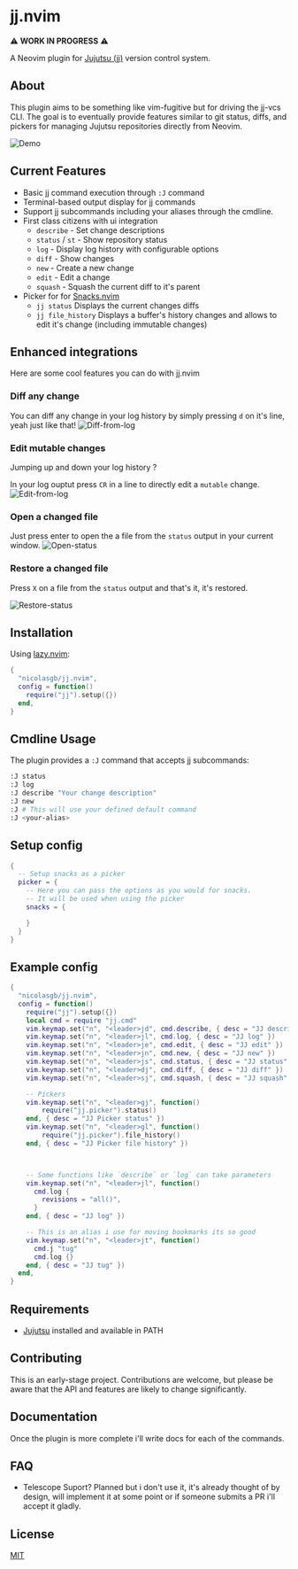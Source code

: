 # jj.nvim

⚠️ **WORK IN PROGRESS** ⚠️

A Neovim plugin for [Jujutsu (jj)](https://github.com/jj-vcs/jj) version control system.

## About

This plugin aims to be something like vim-fugitive but for driving the jj-vcs CLI. The goal is to eventually provide features similar to git status, diffs, and pickers for managing Jujutsu repositories directly from Neovim.

![Demo](https://github.com/NicolasGB/jj.nvim/raw/main/assets/demo.gif)

## Current Features

- Basic jj command execution through `:J` command
- Terminal-based output display for jj commands
- Support jj subcommands including your aliases through the cmdline.
- First class citizens with ui integration
  - `describe` - Set change descriptions
  - `status` / `st` - Show repository status
  - `log` - Display log history with configurable options
  - `diff` - Show changes
  - `new` - Create a new change
  - `edit` - Edit a change
  - `squash` - Squash the current diff to it's parent
- Picker for for [Snacks.nvim](https://github.com/folke/snacks.nvim)
  - `jj status` Displays the current changes diffs
  - `jj file_history` Displays a buffer's history changes and allows to edit it's change (including immutable changes)

## Enhanced integrations

Here are some cool features you can do with jj.nvim

### Diff any change

You can diff any change in your log history by simply pressing `d` on it's line, yeah just like that!
![Diff-from-log](https://github.com/NicolasGB/jj.nvim/raw/main/assets/diff-log.gif)

### Edit mutable changes

Jumping up and down your log history ?

In your log ouptut press `CR` in a line to directly edit a `mutable` change.
![Edit-from-log](https://github.com/NicolasGB/jj.nvim/raw/main/assets/edit-log.gif)

### Open a changed file

Just press enter to open the a file from the `status` output in your current window.
![Open-status](https://github.com/NicolasGB/jj.nvim/raw/main/assets/enter-status.gif)

### Restore a changed file

Press `X` on a file from the `status` output and that's it, it's restored.

![Restore-status](https://github.com/NicolasGB/jj.nvim/raw/main/assets/x-status.gif)

## Installation

Using [lazy.nvim](https://github.com/folke/lazy.nvim):

```lua
{
  "nicolasgb/jj.nvim",
  config = function()
    require("jj").setup({})
  end,
}
```

## Cmdline Usage

The plugin provides a `:J` command that accepts jj subcommands:

```sh
:J status
:J log
:J describe "Your change description"
:J new
:J # This will use your defined default command
:J <your-alias>
```

## Setup config

```lua
{
  -- Setup snacks as a picker
  picker = {
    -- Here you can pass the options as you would for snacks.
    -- It will be used when using the picker
    snacks = {

    }
  }
}

```

## Example config

```lua
{
  "nicolasgb/jj.nvim",
  config = function()
    require("jj").setup({})
    local cmd = require "jj.cmd"
    vim.keymap.set("n", "<leader>jd", cmd.describe, { desc = "JJ describe" })
    vim.keymap.set("n", "<leader>jl", cmd.log, { desc = "JJ log" })
    vim.keymap.set("n", "<leader>je", cmd.edit, { desc = "JJ edit" })
    vim.keymap.set("n", "<leader>jn", cmd.new, { desc = "JJ new" })
    vim.keymap.set("n", "<leader>js", cmd.status, { desc = "JJ status" })
    vim.keymap.set("n", "<leader>dj", cmd.diff, { desc = "JJ diff" })
    vim.keymap.set("n", "<leader>sj", cmd.squash, { desc = "JJ squash" })

    -- Pickers
    vim.keymap.set("n", "<leader>gj", function()
        require("jj.picker").status()
    end, { desc = "JJ Picker status" })
    vim.keymap.set("n", "<leader>gl", function()
        require("jj.picker").file_history()
    end, { desc = "JJ Picker file history" })



    -- Some functions like `describe` or `log` can take parameters
    vim.keymap.set("n", "<leader>jl", function()
      cmd.log {
        revisions = "all()",
      }
    end, { desc = "JJ log" })

    -- This is an alias i use for moving bookmarks its so good
    vim.keymap.set("n", "<leader>jt", function()
      cmd.j "tug"
      cmd.log {}
    end, { desc = "JJ tug" })
  end,
}

```

## Requirements

- [Jujutsu](https://github.com/jj-vcs/jj) installed and available in PATH

## Contributing

This is an early-stage project. Contributions are welcome, but please be aware that the API and features are likely to change significantly.

## Documentation

Once the plugin is more complete i'll write docs for each of the commands.

## FAQ

- Telescope Suport? Planned but i don't use it, it's already thought of by design, will implement it at some point or if someone submits a PR i'll accept it gladly.

## License

[MIT](License)
